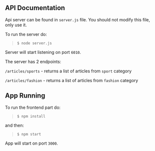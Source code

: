 ## API Documentation

Api server can be found in `server.js` file. You should not modify this file, only use it.

To run the server do:
> `$ node server.js`

Server will start listening on port `6010`.

The server has 2 endpoints:

`/articles/sports` - returns a list of articles from `sport` category

`/articles/fashion` - returns a list of articles from `fashion` category

## App Running

To run the frontend part do:
> `$ npm install`

and then:
> `$ npm start`

App will start on port `3000`.
